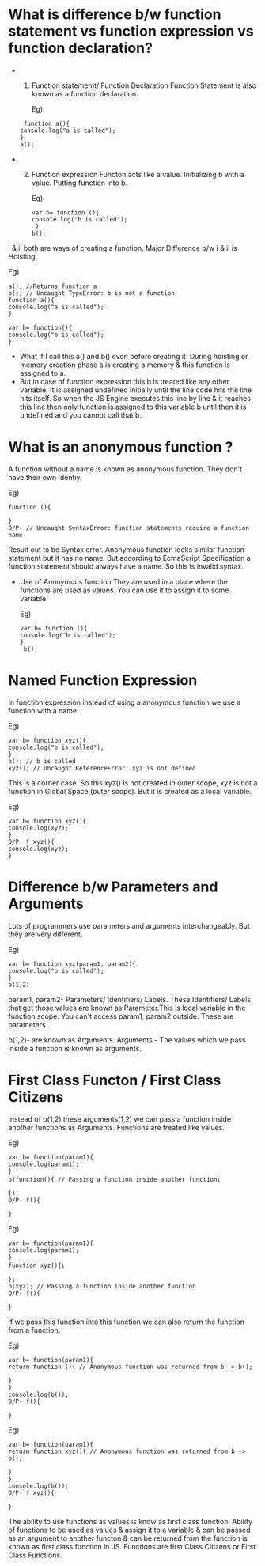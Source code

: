 # What is difference b/w function statement vs function expression vs function declaration?

- 1. Function statememt/ Function Declaration
     Function Statement is also known as a function declaration.

     Eg)

    ` function a(){`\
     `console.log("a is called");`\
     `}`\
     `a();`

- 2. Function expression
     Functon acts like a value. Initializing b with a value. Putting function into b.

     Eg)

     `var b= function (){`\
     `console.log("b is called");` \
    ` }`\
     `b();`

i & ii both are ways of creating a function. Major Difference b/w i & ii is Hoisting.

Eg)

`a(); //Returns function a `\
`b(); // Uncaught TypeError: b is not a function`\
`function a(){`\
`console.log("a is called");`\
`}`

`var b= function(){`\
`console.log("b is called");`  \
`}`

* What if I call this a() and b() even before creating it. During hoisting or memory creation phase a is creating a memory & this function is assigned to a.
* But in case of function expression this b is treated like any other variable. It is assigned undefined initially until the line code hits the line hits itself. So when the JS Engine executes this line by line & it reaches this line then only function is assigned to this variable b until then it is undefined and you cannot call that b.

# What is an anonymous function ?
A function without a name is known as anonymous function. They don't have their own identiy.

Eg)

`function (){`

`}`\
`O/P- // Uncaught SyntaxError: function statements require a function name`

Result out to be Syntax error. Anonymous function looks similar function statement but it has no name. But according to EcmaScript Specification a function statement should always have a name. So this is invalid syntax.

- Use of Anonymous function
  They are used in a place where the functions are used as values. You can use it to assign it to some variable.

  Eg)
  
  `var b= function (){`\
 ` console.log("b is called");  `\
  `}`\
 ` b();`

# Named Function Expression
In function expression instead of using a anonymous function we use a function with a name.

Eg)

`var b= function xyz(){`\
`console.log("b is called");`\
`}`\
`b(); // b is called`\
`xyz(); // Uncaught ReferenceError: xyz is not defined`

This is a corner case. So this xyz() is not created in outer scope, xyz is not a function in Global Space (outer scope). But it is created as a local variable.

Eg)

`var b= function xyz(){`\
`console.log(xyz);  `\
`}`\
`O/P- f xyz(){`\
`console.log(xyz);`\
`}`

# Difference b/w Parameters and Arguments
Lots of programmers use parameters and arguments interchangeably. But they are very different.

Eg)

`var b= function xyz(param1, param2){`\
`console.log("b is called");  `\
`}`\
`b(1,2)`

param1, param2- Parameters/ Identifiers/ Labels. These Identifiers/ Labels that get those values are known as Parameter.This is local variable in the function scope. You can't access param1, param2 outside. These are parameters.
 
b(1,2)- are known as Arguments.
Arguments - The values which we pass inside a function is known as arguments.

# First Class Functon /  First Class Citizens
Instead of b(1,2) these arguments(1,2) we can pass a function inside another functions as Arguments. Functions are treated like values. 

Eg)

`var b= function(param1){`\
`console.log(param1); `\
`}`\
`b(function(){ // Passing a function inside another function`\

`});`\
`O/P- f(){`

`}`

Eg)

`var b= function(param1){`\
`console.log(param1); `\
`}`\
`function xyz(){`\

`};`\
`b(xyz); // Passing a function inside another function`\
`O/P- f(){`
    
`}`

If we pass this function into this function we can also return the function from a function.

Eg)

`var b= function(param1){`\
`return function (){ // Anonymous function was returned from b -> b();`

`}`\
`}`\
`console.log(b());`\
`O/P- f(){`
    
`}`

Eg)

`var b= function(param1){`\
`return function xyz(){ // Anonymous function was returned from b -> b();`

`}`\
`}`\
`console.log(b());`\
`O/P- f xyz(){`
    
`}`

The ability to use functions as values is know as first class function.
Ability of functions to be used as values & assign it to a variable & can be passed as an argument to another functon & can be returned from the function is known as first class function in JS. Functions are first Class Citizens or First Class Functions. 
